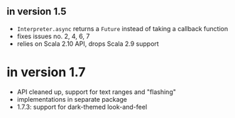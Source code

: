 ## in version 1.5

- `Interpreter.async` returns a `Future` instead of taking a callback function
- fixes issues no. 2, 4, 6, 7
- relies on Scala 2.10 API, drops Scala 2.9 support

# in version 1.7

- API cleaned up, support for text ranges and "flashing"
- implementations in separate package
- 1.7.3: support for dark-themed look-and-feel